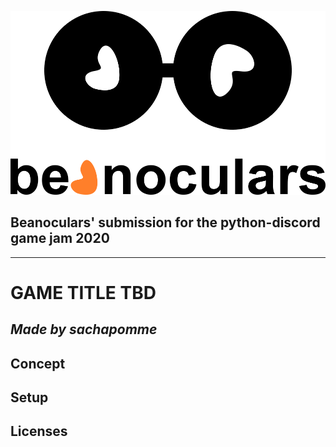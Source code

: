 ![beanoculars' logo](game/images/icons/beanoculars.png)
## Beanoculars' submission for the python-discord game jam 2020
---
# GAME TITLE TBD
*Made by sachapomme*
---

## Concept

## Setup

## Licenses
